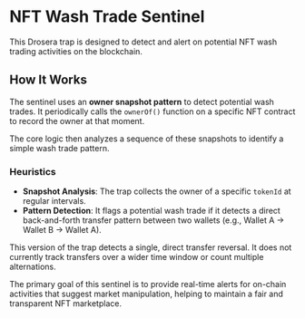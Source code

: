 # NFT Wash Trade Sentinel

This Drosera trap is designed to detect and alert on potential NFT wash trading activities on the blockchain.

## How It Works

The sentinel uses an **owner snapshot pattern** to detect potential wash trades. It periodically calls the `ownerOf()` function on a specific NFT contract to record the owner at that moment.

The core logic then analyzes a sequence of these snapshots to identify a simple wash trade pattern.

### Heuristics

- **Snapshot Analysis**: The trap collects the owner of a specific `tokenId` at regular intervals.
- **Pattern Detection**: It flags a potential wash trade if it detects a direct back-and-forth transfer pattern between two wallets (e.g., Wallet A → Wallet B → Wallet A).

This version of the trap detects a single, direct transfer reversal. It does not currently track transfers over a wider time window or count multiple alternations.

The primary goal of this sentinel is to provide real-time alerts for on-chain activities that suggest market manipulation, helping to maintain a fair and transparent NFT marketplace.
